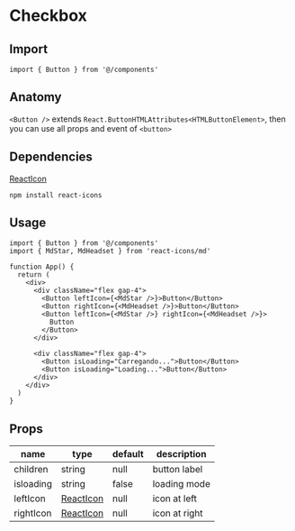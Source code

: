 # Checkbox

## Import

```tsx
import { Button } from '@/components'
```

## Anatomy

`<Button />` extends `React.ButtonHTMLAttributes<HTMLButtonElement>`, then you can use all props and event of `<button>`

## Dependencies

[ReactIcon](https://react-icons.github.io/react-icons/)

```
npm install react-icons
```

## Usage

```tsx
import { Button } from '@/components'
import { MdStar, MdHeadset } from 'react-icons/md'

function App() {
  return (
    <div>
      <div className="flex gap-4">
        <Button leftIcon={<MdStar />}>Button</Button>
        <Button rightIcon={<MdHeadset />}>Button</Button>
        <Button leftIcon={<MdStar />} rightIcon={<MdHeadset />}>
          Button
        </Button>
      </div>

      <div className="flex gap-4">
        <Button isLoading="Carregando...">Button</Button>
        <Button isLoading="Loading...">Button</Button>
      </div>
    </div>
  )
}
```

## Props

| name      | type                                                    | default | description   |
| --------- | ------------------------------------------------------- | ------- | ------------- |
| children  | string                                                  | null    | button label  |
| isloading | string                                                  | false   | loading mode  |
| leftIcon  | [ReactIcon](https://react-icons.github.io/react-icons/) | null    | icon at left  |
| rightIcon | [ReactIcon](https://react-icons.github.io/react-icons/) | null    | icon at right |

